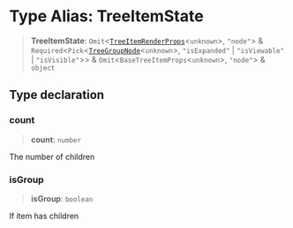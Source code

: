 # Type Alias: TreeItemState

> **TreeItemState**: `Omit`\<[`TreeItemRenderProps`](TreeItemRenderProps.md)\<`unknown`\>, `"node"`\> & `Required`\<`Pick`\<[`TreeGroupNode`](TreeGroupNode.md)\<`unknown`\>, `"isExpanded"` \| `"isViewable"` \| `"isVisible"`\>\> & `Omit`\<`BaseTreeItemProps`\<`unknown`\>, `"node"`\> & `object`

## Type declaration

### count

> **count**: `number`

The number of children

### isGroup

> **isGroup**: `boolean`

If item has children
